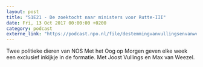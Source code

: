 ```yaml
---
layout: post
title: "S1E21 - De zoektocht naar ministers voor Rutte-III"
date: Fri, 13 Oct 2017 00:00:00 +0200
category: podcast
externe_link: "https://podcast.npo.nl/file/destemmingvanvullingsenvanweezel/2970/content.omroep.nl/portal/podcast/nporadio1/destemmingvanvullingsenvanweezel/2018/11/nporadio1_destemmingvanvullingsenvanweezel_20171013_de-stemming-21.mp3"
---
```


Twee politieke dieren van NOS Met het Oog op Morgen geven elke week een exclusief inkijkje in de formatie. Met Joost Vullings en Max van Weezel.
